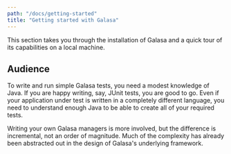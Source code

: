 ```yaml
---
path: "/docs/getting-started"
title: "Getting started with Galasa"
---
```

This section takes you through the installation of Galasa and a quick tour of its capabilities on a local machine.

## Audience
To write and run simple Galasa tests, you need a modest knowledge of Java. If you are happy writing, say, JUnit tests, you are good to go. Even if your application under test is written in a completely different language, you need to understand enough Java to be able to create all of your required tests.

Writing your own Galasa managers is more involved, but the difference is incremental, not an order of magnitude. Much of the complexity has already been abstracted out in the design of Galasa's underlying framework.